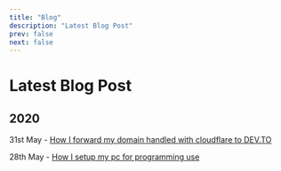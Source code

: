```yaml
---
title: "Blog"
description: "Latest Blog Post"
prev: false
next: false
---
```


# Latest Blog Post

## 2020

31st May - [How I forward my domain handled with cloudflare to DEV.TO](/blog/20200531-how-i-forward-my-domain-handled-with-cloudflare-to-dev-to)

28th May - [How I setup my pc for programming use](/blog/20200528-how-i-setup-my-pc-for-programming-use)
